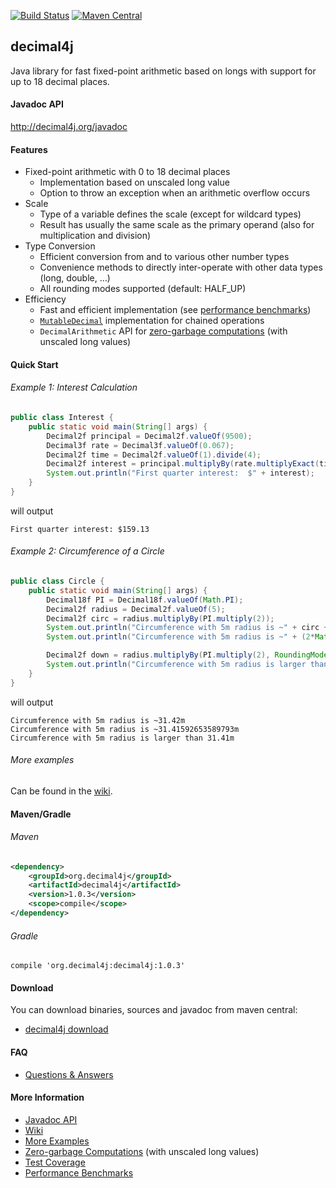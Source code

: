 [![Build Status](https://travis-ci.org/tools4j/decimal4j.svg?branch=master)](https://travis-ci.org/tools4j/decimal4j)
[![Maven Central](https://img.shields.io/maven-central/v/org.decimal4j/decimal4j.svg)](https://search.maven.org/#search%7Cga%7C1%7Ca%3A%22decimal4j%22)

## decimal4j
Java library for fast fixed-point arithmetic based on longs with support for up to 18 decimal places.

#### Javadoc API
http://decimal4j.org/javadoc

#### Features
 - Fixed-point arithmetic with 0 to 18 decimal places
   - Implementation based on unscaled long value
   - Option to throw an exception when an arithmetic overflow occurs
 - Scale
   - Type of a variable defines the scale (except for wildcard types)
   - Result has usually the same scale as the primary operand (also for multiplication and division)
 - Type Conversion
   - Efficient conversion from and to various other number types
   - Convenience methods to directly inter-operate with other data types (long, double, ...)
   - All rounding modes supported (default: HALF_UP)
 - Efficiency
   - Fast and efficient implementation (see [performance benchmarks](https://github.com/tools4j/decimal4j/wiki/Performance))
   - [`MutableDecimal`](https://github.com/tools4j/decimal4j/wiki/Examples#example-3-mean-and-standard-deviation-with-mutabledecimal) implementation for chained operations
   - `DecimalArithmetic`  API for [zero-garbage computations](https://github.com/tools4j/decimal4j/wiki/DecimalArithmetic-API) (with unscaled long values)

#### Quick Start

###### Example 1: Interest Calculation
```java
public class Interest {
	public static void main(String[] args) {
		Decimal2f principal = Decimal2f.valueOf(9500);
		Decimal3f rate = Decimal3f.valueOf(0.067);
		Decimal2f time = Decimal2f.valueOf(1).divide(4);
		Decimal2f interest = principal.multiplyBy(rate.multiplyExact(time));
		System.out.println("First quarter interest:  $" + interest);
	}
}
```

will output
```
First quarter interest: $159.13
```

###### Example 2: Circumference of a Circle
```java
public class Circle {
	public static void main(String[] args) {
		Decimal18f PI = Decimal18f.valueOf(Math.PI);
		Decimal2f radius = Decimal2f.valueOf(5);
		Decimal2f circ = radius.multiplyBy(PI.multiply(2));
		System.out.println("Circumference with 5m radius is ~" + circ + "m");
		System.out.println("Circumference with 5m radius is ~" + (2*Math.PI * 5) + "m");

		Decimal2f down = radius.multiplyBy(PI.multiply(2), RoundingMode.DOWN);
		System.out.println("Circumference with 5m radius is larger than " + down + "m");
	}
}
```

will output
```
Circumference with 5m radius is ~31.42m
Circumference with 5m radius is ~31.41592653589793m
Circumference with 5m radius is larger than 31.41m
```

###### More examples
Can be found in the [wiki](https://github.com/tools4j/decimal4j/wiki/Examples).

#### Maven/Gradle

###### Maven
```xml
<dependency>
	<groupId>org.decimal4j</groupId>
	<artifactId>decimal4j</artifactId>
	<version>1.0.3</version>
	<scope>compile</scope>
</dependency>
```

###### Gradle
```
compile 'org.decimal4j:decimal4j:1.0.3'
```

#### Download
You can download binaries, sources and javadoc from maven central:
* [decimal4j download](http://search.maven.org/#artifactdetails%7Corg.decimal4j%7Cdecimal4j%7C1.0.3%7Cjar)

#### FAQ
* [Questions & Answers](https://github.com/tools4j/decimal4j/issues?utf8=%E2%9C%93&q=is%3Aissue+label%3Aquestion)

#### More Information
* [Javadoc API](http://decimal4j.org/javadoc)
* [Wiki](https://github.com/tools4j/decimal4j/wiki)
* [More Examples](https://github.com/tools4j/decimal4j/wiki/Examples)
* [Zero-garbage Computations](https://github.com/tools4j/decimal4j/wiki/DecimalArithmetic-API) (with unscaled long values)
* [Test Coverage](https://github.com/tools4j/decimal4j/wiki/Test-Coverage)
* [Performance Benchmarks](https://github.com/tools4j/decimal4j/wiki/Performance)
